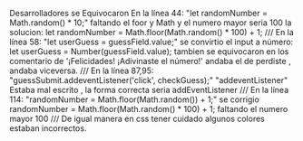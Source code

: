 Desarrolladores se Equivocaron 
En la línea 44: "let randomNumber = Math.random() * 10;"
faltando el foor y Math y el numero mayor seria 100 la solucion:
let randomNumber = Math.floor(Math.random() * 100) + 1;
///
En la línea 58: "let userGuess = guessField.value;"
se convirtio el input a número: let userGuess = Number(guessField.value);
tambien se equivocaron en los comentario de '¡Felicidades! ¡Adivinaste el número!' andaba el de perdiste , andaba viceversa.
///
En la línea 87,95: "guessSubmit.addeventListener('click', checkGuess);"
"addeventListener" Estaba mal escrito , la forma correcta seria addEventListener
///
En la línea 114: "randomNumber = Math.floor(Math.random()) + 1;"
se corrigio randomNumber = Math.floor(Math.random() * 100) + 1; faltando el numero mayor 100
///
De igual manera en css tener cuidado algunos colores estaban incorrectos.
